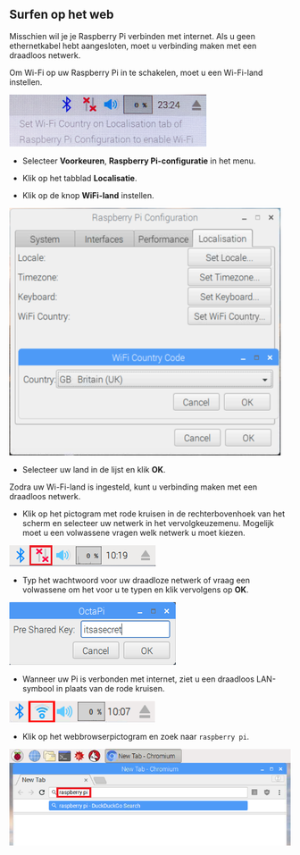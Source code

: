 ## Surfen op het web

Misschien wil je je Raspberry Pi verbinden met internet. Als u geen ethernetkabel hebt aangesloten, moet u verbinding maken met een draadloos netwerk.

Om Wi-Fi op uw Raspberry Pi in te schakelen, moet u een Wi-Fi-land instellen.

![stel wifi-land in](images/pi-set-wifi-country.png)

+ Selecteer **Voorkeuren**, **Raspberry Pi-configuratie** in het menu.

+ Klik op het tabblad **Localisatie**.

+ Klik op de knop **WiFi-land** instellen.

![selecteer wifi-land](images/pi-select-wifi-country.png)

+ Selecteer uw land in de lijst en klik **OK**.

Zodra uw Wi-Fi-land is ingesteld, kunt u verbinding maken met een draadloos netwerk.

+ Klik op het pictogram met rode kruisen in de rechterbovenhoek van het scherm en selecteer uw netwerk in het vervolgkeuzemenu. Mogelijk moet u een volwassene vragen welk netwerk u moet kiezen.

![Geen wifi](images/no-wifi.png)

+ Typ het wachtwoord voor uw draadloze netwerk of vraag een volwassene om het voor u te typen en klik vervolgens op **OK**.

![Voer wachtwoord in](images/type-password.png)

+ Wanneer uw Pi is verbonden met internet, ziet u een draadloos LAN-symbool in plaats van de rode kruisen.

![screenshot](images/pi-wifi.png)

+ Klik op het webbrowserpictogram en zoek naar `raspberry pi`.

![screenshot](images/pi-browser.png)